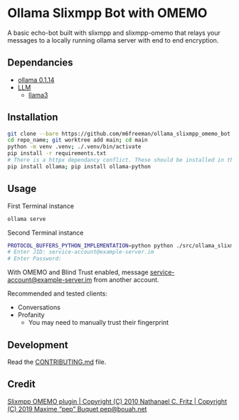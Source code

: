 
# Ollama Slixmpp Bot with OMEMO

A basic echo-bot built with slixmpp and slixmpp-omemo that relays your messages to a locally running ollama server with end to end encryption.

## Dependancies

- [ollama 0.1.14](https://ollama.com/download/linux)
- [LLM](https://ollama.com/library)
    - [llama3](https://ollama.com/library/llama3)

## Installation

```bash
git clone --bare https://github.com/m6freeman/ollama_slixmpp_omemo_bot
cd repo_name; git worktree add main; cd main
python -m venv .venv; ./.venv/bin/activate
pip install -r requirements.txt
# There is a httpx dependancy conflict. These should be installed in this order.
pip install ollama; pip install ollama-python
```

## Usage

First Terminal instance
```bash
ollama serve
```

Second Terminal instance
```bash
PROTOCOL_BUFFERS_PYTHON_IMPLEMENTATION=python python ./src/ollama_slixmpp_omemo_bot/main.py
# Enter JID: service-account@example-server.im
# Enter Password: 
```

With OMEMO and Blind Trust enabled, message service-account@example-server.im from another account.

Recommended and tested clients:
- Conversations
- Profanity
    - You may need to manually trust their fingerprint

## Development

Read the [CONTRIBUTING.md](CONTRIBUTING.md) file.

## Credit

[Slixmpp OMEMO plugin | Copyright (C) 2010  Nathanael C. Fritz | Copyright (C) 2019 Maxime “pep” Buquet <pep@bouah.net>](https://codeberg.org/sxavier/slixmpp-omemo/src/branch/main/examples/echo_client.py)
